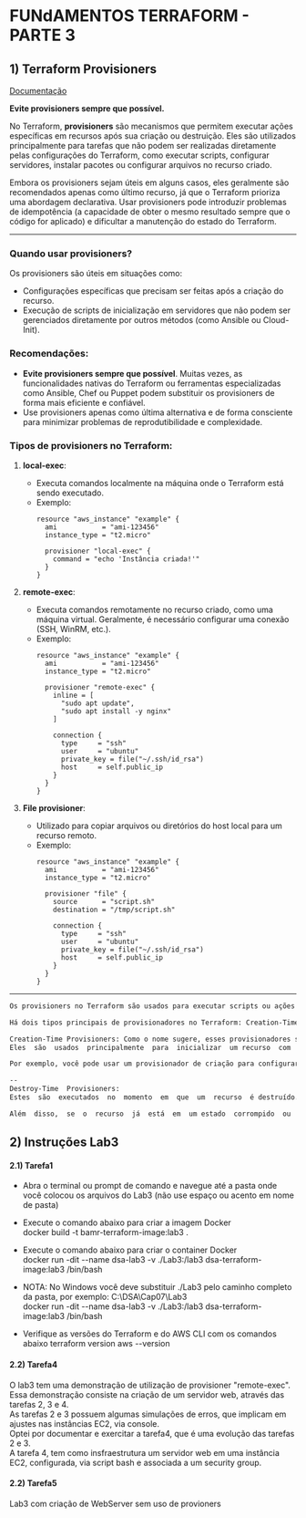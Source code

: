 # FUNdAMENTOS TERRAFORM - PARTE 3

## 1) Terraform Provisioners

[Documentação](https://developer.hashicorp.com/terraform/language/resources/provisioners/syntax) 

__Evite provisioners sempre que possível.__

No Terraform, **provisioners** são mecanismos que permitem executar ações específicas em recursos após sua criação ou destruição. Eles são utilizados principalmente para tarefas que não podem ser realizadas diretamente pelas configurações do Terraform, como executar scripts, configurar servidores, instalar pacotes ou configurar arquivos no recurso criado.

Embora os provisioners sejam úteis em alguns casos, eles geralmente são recomendados apenas como último recurso, já que o Terraform prioriza uma abordagem declarativa. Usar provisioners pode introduzir problemas de idempotência (a capacidade de obter o mesmo resultado sempre que o código for aplicado) e dificultar a manutenção do estado do Terraform.

---
### Quando usar provisioners?

Os provisioners são úteis em situações como:
- Configurações específicas que precisam ser feitas após a criação do recurso.
- Execução de scripts de inicialização em servidores que não podem ser gerenciados diretamente por outros métodos (como Ansible ou Cloud-Init).

### Recomendações:
- **Evite provisioners sempre que possível**. Muitas vezes, as funcionalidades nativas do Terraform ou ferramentas especializadas como Ansible, Chef ou Puppet podem substituir os provisioners de forma mais eficiente e confiável.
- Use provisioners apenas como última alternativa e de forma consciente para minimizar problemas de reprodutibilidade e complexidade.

### Tipos de provisioners no Terraform:

1. **local-exec**: 
   - Executa comandos localmente na máquina onde o Terraform está sendo executado.
   - Exemplo: 
     ```hcl
     resource "aws_instance" "example" {
       ami           = "ami-123456"
       instance_type = "t2.micro"

       provisioner "local-exec" {
         command = "echo 'Instância criada!'"
       }
     }
     ```

2. **remote-exec**: 
   - Executa comandos remotamente no recurso criado, como uma máquina virtual. Geralmente, é necessário configurar uma conexão (SSH, WinRM, etc.).
   - Exemplo:
     ```hcl
     resource "aws_instance" "example" {
       ami           = "ami-123456"
       instance_type = "t2.micro"

       provisioner "remote-exec" {
         inline = [
           "sudo apt update",
           "sudo apt install -y nginx"
         ]

         connection {
           type     = "ssh"
           user     = "ubuntu"
           private_key = file("~/.ssh/id_rsa")
           host     = self.public_ip
         }
       }
     }
     ```

3. **File provisioner**:
   - Utilizado para copiar arquivos ou diretórios do host local para um recurso remoto.
   - Exemplo:
     ```hcl
     resource "aws_instance" "example" {
       ami           = "ami-123456"
       instance_type = "t2.micro"

       provisioner "file" {
         source      = "script.sh"
         destination = "/tmp/script.sh"

         connection {
           type     = "ssh"
           user     = "ubuntu"
           private_key = file("~/.ssh/id_rsa")
           host     = self.public_ip
         }
       }
     }
     ```

---

``` bash
Os provisioners no Terraform são usados para executar scripts ou ações em uma máquina local ou em uma máquina remota, principalmente no momento da criação ou destruição de um recurso.

Há dois tipos principais de provisionadores no Terraform: Creation-Time e Destroy-Time.

Creation-Time Provisioners: Como o nome sugere, esses provisionadores são executados no  momento  da  criação  de  um  recurso.  
Eles  são  usados  principalmente  para  inicializar  um recurso  com  configurações  específicas,  executar  scripts  após  a  criação  de  um  recurso  ou  para configurar  dependências  que  não  podem  ser  gerenciadas  diretamente  pelo  Terraform.  

Por exemplo, você pode usar um provisionador de criação para configurar um servidor recém-criado com um script de inicialização.Os  provisionadores  de  criação  sósão  executados  durante  a  criação  do  recurso.  Se  o recurso já existe, o provisionador não será executado, a menos que o recurso seja recriado (por exemplo, após um terraform destroy ou uma mudança que requer a reconstrução do recurso).

--
Destroy-Time  Provisioners:  
Estes  são  executados  no  momento  em  que  um  recurso  é destruído. Eles são úteis para realizar ações de limpeza ou para gerenciar dependências externas que precisam ser modificadas ou removidas quando um recurso é destruído. Por exemplo, você pode  usar  um  provisionador  de  destruição  para  desregistrar  um  dispositivo  de  um  sistema  de monitoramento quando o recurso é removido.Os provisionadores de destruição têm algumas limitações. Eles são executados antes que o recurso seja realmente destruído, o que significa que o recurso ainda existe (mas está prestes a  ser  destruído)  quando  o  provisionador  é  executado.  

Além  disso,  se  o  recurso  já  está  em  um estado  corrompido  ou  não  gerenciável,  o  provisionador  de  destruição  pode  não  ser  capaz  de executar corretamente.É  importante  usar  provisionadores  com  cautela  no  Terraform.  Eles  podem  adicionar complexidade e comportamentos imprevisíveis. O ideal é que a maior parte da configuração e gestão de recursos seja feita de forma declarativa, usando as capacidades nativas doTerraform e dos provedores de recursos, reservando os provisionadores para casos em que não há outra alternativa viável.
```


## 2) Instruções Lab3 
#### 2.1) Tarefa1

- Abra o terminal ou prompt de comando e navegue até a pasta onde você colocou os arquivos do Lab3 (não use espaço ou acento em nome de pasta)


- Execute o comando abaixo para criar a imagem Docker \
docker build -t bamr-terraform-image:lab3 .


- Execute o comando abaixo para criar o container Docker \
docker run -dit --name dsa-lab3 -v ./Lab3:/lab3 dsa-terraform-image:lab3 /bin/bash

- NOTA: No Windows você deve substituir ./Lab3 pelo caminho completo da pasta, por exemplo: C:\DSA\Cap07\Lab3 \
docker run -dit --name dsa-lab3 -v ./Lab3:/lab3 dsa-terraform-image:lab3 /bin/bash

- Verifique as versões do Terraform e do AWS CLI com os comandos abaixo
terraform version
aws --version
    
#### 2.2) Tarefa4
O lab3 tem uma demonstração de utilização de provisioner "remote-exec". \
Essa demonstração consiste na criação de um servidor web, através das tarefas 2, 3 e 4. \
As tarefas 2 e 3 possuem algumas simulações de erros, que implicam em ajustes nas instâncias EC2, via console. \
Optei por documentar e exercitar a tarefa4, que é uma evolução das tarefas 2 e 3. \
A tarefa 4, tem como insfraestrutura um servidor web em uma instância EC2, configurada, via script bash e associada a um security group.

#### 2.2) Tarefa5
Lab3 com criação de WebServer sem uso de provioners
